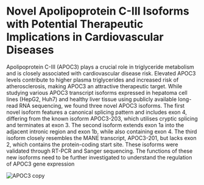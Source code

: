 # Novel Apolipoprotein C-III Isoforms with Potential Therapeutic Implications in Cardiovascular Diseases
Apolipoprotein C-III (APOC3) plays a crucial role in triglyceride metabolism and is closely associated with cardiovascular disease risk. Elevated APOC3 levels contribute to higher plasma triglycerides and increased risk of atherosclerosis, making APOC3 an attractive therapeutic target. While studying various APOC3 transcript isoforms expressed in hepatoma cell lines (HepG2, Huh7) and healthy liver tissue using publicly available long-read RNA sequencing, we found three novel APOC3 isoforms. The first novel isoform features a canonical splicing pattern and includes exon 4, differing from the known isoform APOC3-203, which utilises cryptic splicing and terminates at exon 3. The second isoform extends exon 1a into the adjacent intronic region and exon 1b, while also containing exon 4. The third isoform closely resembles the MANE transcript, APOC3-201, but lacks exon 2, which contains the protein-coding start site. These isoforms were validated through RT-PCR and Sanger sequencing. The functions of these new isoforms need to be further investigated to understand the regulation of APOC3 gene expression

![APOC3 copy](https://github.com/user-attachments/assets/a6e140ce-d3ba-407b-9534-698df0e9d0ce)
